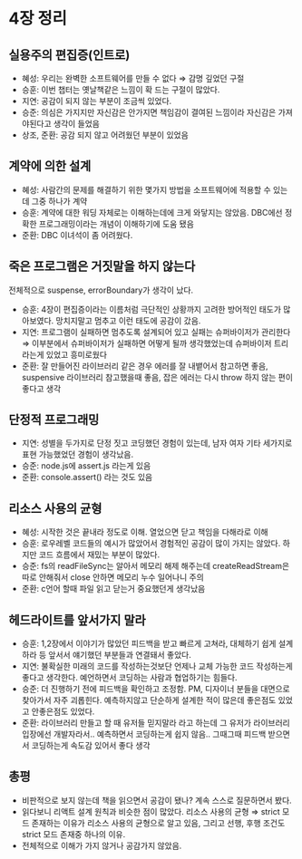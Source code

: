 # 4장 정리

## 실용주의 편집증(인트로)
- 혜성: 우리는 완벽한 소프트웨어를 만들 수 없다 ⇒ 감명 깊었던 구절
- 승훈: 이번 챕터는 옛날책같은 느낌이 확 드는 구절이 많았다.
- 지연: 공감이 되지 않는 부분이 조금씩 있었다.
- 승준: 의심은 가지지만 자신감은 안가지면 책임감이 결여된 느낌이라 자신감은 가져야된다고 생각이 들었음
- 상조, 준환: 공감 되지 않고 어려웠던 부분이 있었음

## 계약에 의한 설계
- 혜성: 사람간의 문제를 해결하기 위한 몇가지 방법을 소프트웨어에 적용할 수 있는데 그중 하나가 계약
- 승훈: 계약에 대한 워딩 자체로는 이해하는데에 크게 와닿지는 않았음. DBC에선 정확한 프로그래밍이라는 개념이 이해하기에 도움 됐음
- 준환: DBC 이녀석이 좀 어려웠다. 

## **죽은 프로그램은 거짓말을 하지 않는다**

전체적으로 suspense, errorBoundary가 생각이 났다.
- 승훈: 4장이 편집증이라는 이름처럼 극단적인 상황까지 고려한 방어적인 태도가 많아보였다. 망치지말고 멈추고 이런 태도에 공감이 갔음.
- 지연: 프로그램이 실패하면 멈추도록 설계되어 있고 실패는 슈퍼바이저가 관리한다 ⇒ 이부분에서 슈퍼바이저가 실패하면 어떻게 될까 생각했었는데 슈퍼바이저 트리라는게 있었고 흥미로웠다
- 준환: 잘 만들어진 라이브러리 같은 경우 에러를 잘 내뱉어서 참고하면 좋음, suspensive 라이브러리 참고했을때 좋음, 잡은 에러는 다시 throw 하지 않는 편이 좋다고 생각

## **단정적 프로그래밍**

- 지연: 성별을 두가지로 단정 짓고 코딩했던 경험이 있는데, 남자 여자 기타 세가지로 표현 가능했었던 경험이 생각났음.
- 승준: node.js에 assert.js 라는게 있음
- 준환: console.assert() 라는 것도 있음

## **리소스 사용의 균형**

- 혜성: 시작한 것은 끝내라 정도로 이해. 열었으면 닫고 책임을 다해라로 이해
- 승훈: 로우레벨 코드들의 예시가 많았어서 경험적인 공감이 많이 가지는 않았다. 하지만 코드 흐름에서 재밌는 부분이 많았다.
- 승준: fs의 readFileSync는 알아서 메모리 해제 해주는데  createReadStream은 따로 안해줘서 close 안하면 메모리 누수 일어나니 주의
- 준환: c언어 할때 파일 읽고 닫는거 중요했던게 생각났음

## **헤드라이트를 앞서가지 말라**

- 승훈: 1,2장에서 이야기가 많았던 피드백을 받고 빠르게 고쳐라, 대체하기 쉽게 설계하라 등 앞서서 얘기했던 부분들과 연결돼서 좋았다.
- 지연: 불확실한 미래의 코드를 작성하는것보단 언제나 교체 가능한 코드 작성하는게 좋다고 생각한다. 예언하면서 코딩하는 사람과 협업하기는 힘들다.
- 승준: 더 진행하기 전에 피드백을 확인하고 조정함. PM, 디자이너 분들을 대면으로 찾아가서 자주 괴롭힌다. 예측하지않고 단순하게 설계한 적이 많은데 좋은점도 있었고 안좋은점도 있었다.
- 준환: 라이브러리 만들고 할 때 유저들 믿지말라 라고 하는데 그 유저가 라이브러리 입장에선 개발자라서.. 예측하면서 코딩하는게 쉽지 않음.. 그때그때 피드백 받으면서 코딩하는게 속도감 있어서 좋다 생각

## **총평**

- 비판적으로 보지 않는데 책을 읽으면서 공감이 됐나? 계속 스스로 질문하면서 봤다.
- 읽다보니 리액트 설계 원칙과 비슷한 점이 많았다. 리소스 사용의 균형 ⇒ strict 모드 존재하는 이유가 리소스 사용의 균형으로 알고 있음, 그리고 선행, 후행 조건도 strict 모드 존재중 하나의 이유.
- 전체적으로 이해가 가지 않거나 공감가지 않았음.

